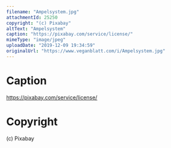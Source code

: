 ```yaml
---
filename: "Ampelsystem.jpg"
attachmentId: 25250
copyright: "(c) Pixabay"
altText: "Ampelsystem"
caption: "https://pixabay.com/service/license/"
mimeType: "image/jpeg"
uploadDate: "2019-12-09 19:34:59"
originalUrl: "https://www.veganblatt.com/i/Ampelsystem.jpg"
---
```


# Caption

https://pixabay.com/service/license/

# Copyright

(c) Pixabay
